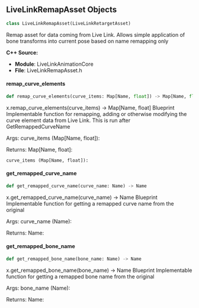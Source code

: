 ## LiveLinkRemapAsset Objects

```python
class LiveLinkRemapAsset(LiveLinkRetargetAsset)
```

Remap asset for data coming from Live Link. Allows simple application of bone transforms into current pose based on name remapping only

**C++ Source:**

- **Module**: LiveLinkAnimationCore
- **File**: LiveLinkRemapAsset.h

<a id="unreal.LiveLinkRemapAsset.remap_curve_elements"></a>

#### remap_curve_elements

```python
def remap_curve_elements(curve_items: Map[Name, float]) -> Map[Name, float]
```

x.remap_curve_elements(curve_items) -> Map[Name, float]
Blueprint Implementable function for remapping, adding or otherwise modifying the curve element data from Live Link. This is run after GetRemappedCurveName

Args:
    curve_items (Map[Name, float]): 

Returns:
    Map[Name, float]: 

    curve_items (Map[Name, float]):

<a id="unreal.LiveLinkRemapAsset.get_remapped_curve_name"></a>

#### get_remapped_curve_name

```python
def get_remapped_curve_name(curve_name: Name) -> Name
```

x.get_remapped_curve_name(curve_name) -> Name
Blueprint Implementable function for getting a remapped curve name from the original

Args:
    curve_name (Name): 

Returns:
    Name:

<a id="unreal.LiveLinkRemapAsset.get_remapped_bone_name"></a>

#### get_remapped_bone_name

```python
def get_remapped_bone_name(bone_name: Name) -> Name
```

x.get_remapped_bone_name(bone_name) -> Name
Blueprint Implementable function for getting a remapped bone name from the original

Args:
    bone_name (Name): 

Returns:
    Name:

<a id="unreal.AnimGraphNode_LiveLinkPose"></a>
